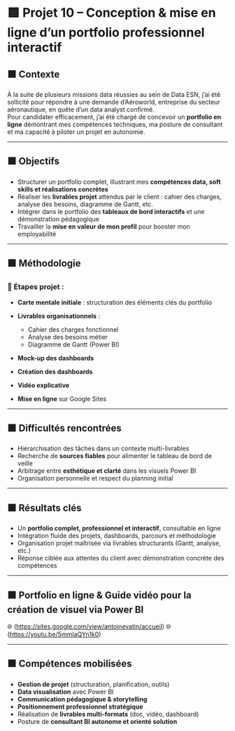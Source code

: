 # 🟦 Projet 10 – Conception & mise en ligne d’un portfolio professionnel interactif

## 🟩 Contexte

À la suite de plusieurs missions data réussies au sein de Data ESN, j’ai été sollicité pour répondre à une demande d’Aéroworld, entreprise du secteur aéronautique, en quête d’un data analyst confirmé.  
Pour candidater efficacement, j’ai été chargé de concevoir un **portfolio en ligne** démontrant mes compétences techniques, ma posture de consultant et ma capacité à piloter un projet en autonomie.

---

## 🟩 Objectifs

- Structurer un portfolio complet, illustrant mes **compétences data, soft skills et réalisations concrètes**
- Réaliser les **livrables projet** attendus par le client : cahier des charges, analyse des besoins, diagramme de Gantt, etc.
- Intégrer dans le portfolio des **tableaux de bord interactifs** et une démonstration pédagogique
- Travailler la **mise en valeur de mon profil** pour booster mon employabilité

---

## 🟩 Méthodologie

### 🔹 Étapes projet :

- **Carte mentale initiale** : structuration des éléments clés du portfolio

- **Livrables organisationnels** :
  - Cahier des charges fonctionnel  
  - Analyse des besoins métier  
  - Diagramme de Gantt (Power BI)

- **Mock-up des dashboards**

- **Création des dashboards**

- **Vidéo explicative**

- **Mise en ligne** sur Google Sites

---

## 🟩 Difficultés rencontrées

- Hiérarchisation des tâches dans un contexte multi-livrables
- Recherche de **sources fiables** pour alimenter le tableau de bord de veille
- Arbitrage entre **esthétique et clarté** dans les visuels Power BI
- Organisation personnelle et respect du planning initial

---

## 🟩 Résultats clés

- Un **portfolio complet, professionnel et interactif**, consultable en ligne  
- Intégration fluide des projets, dashboards, parcours et méthodologie  
- Organisation projet maîtrisée via livrables structurants (Gantt, analyse, etc.)  
- Réponse ciblée aux attentes du client avec démonstration concrète des compétences

---

## 🟩 Portfolio en ligne & Guide vidéo pour la création de visuel via Power BI 

🌐 (https://sites.google.com/view/antoinevatin/accueil)
🌐 (https://youtu.be/5mmIaQYn1k0)

---

## 🟩 Compétences mobilisées

- **Gestion de projet** (structuration, planification, outils)
- **Data visualisation** avec Power BI
- **Communication pédagogique & storytelling**
- **Positionnement professionnel stratégique**
- Réalisation de **livrables multi-formats** (doc, vidéo, dashboard)
- Posture de **consultant BI autonome et orienté solution**
